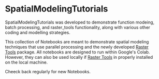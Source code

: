 # SpatialModelingTutorials
SpatialModelingTutorials was developed to demonstrate function modeing, batch processing, and raster_tools functionality, along with various other coding and modelling strategies.

This collection of Notebooks are meant to demonstrate spatial modeling techniques that use parallel processing and the newly developed [Raster Tools](https://github.com/UM-RMRS/raster_tools) package. All notebooks are designed to run within Google's Colab. However, they can also be used locally if [Raster Tools](https://github.com/UM-RMRS/raster_tools) in properly installed on the local machine.

Cheeck back regularly for new Notebooks.
